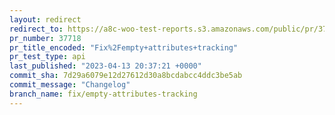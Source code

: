 ```yaml
---
layout: redirect
redirect_to: https://a8c-woo-test-reports.s3.amazonaws.com/public/pr/37718/api/index.html
pr_number: 37718
pr_title_encoded: "Fix%2Fempty+attributes+tracking"
pr_test_type: api
last_published: "2023-04-13 20:37:21 +0000"
commit_sha: 7d29a6079e12d27612d30a8bcdabcc4ddc3be5ab
commit_message: "Changelog"
branch_name: fix/empty-attributes-tracking
---
```

